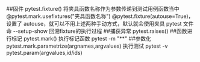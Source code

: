 ##固件 pytest.fixture()
将夹具函数名称作为参数传递到测试用例函数当中
@pytest.mark.usefixtures("夹具函数名称")
@pytest.fixture(autouse=True)，设置了 autouse，就可以不用上述两种手动方式，默认就会使用夹具
pytest 文件命 --setup-show 回溯fixture的执行过程
##捕获异常 pytest.raises()
##函数进行标记 pytest.mark()
执行标记函数 pytest -m "**"
##参数化pytest.mark.parametrize(argnames,argvalues)
执行测试 pytest -v 
pytest.param(argvalues,id/ids)